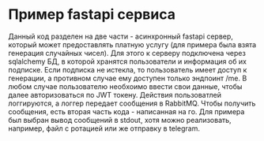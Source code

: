 # Пример fastapi сервиса
Данный код разделен на две части - асинхронный fastapi сервер, который может предоставлять платную услугу (для примера была взята генерация случайных чисел). Для этого к серверу подключена через sqlalchemy БД, в которой хранятся пользователи и информация об их подписке. Если подписка не истекла, то пользователь имеет доступ к генерации, а противном случае ему доступен только эндпоинт /me. В любом случае пользователю необхоимо ввести свои данные, чтобы далее авторизоваться по JWT токену. Действия пользоватлей логгируются, а логгер передает сообщения в RabbitMQ. Чтобы получить сообщения, есть вторая часть кода - написанная на го. Для примера был выбран вывод сообщений в stdout, хотя можно реализовать, например, файл с ротацией или же отправку в telegram.
